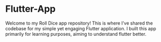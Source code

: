 # Flutter-App
Welcome to my Roll Dice app repository! This is where I've shared the codebase for my simple yet engaging Flutter application. I built this app primarily for learning purposes, aiming to understand flutter better. 
